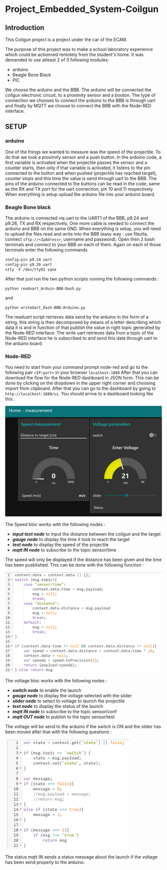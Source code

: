 # Project_Embedded_System-Coilgun
## Introduction
This Coilgun project is a project under the car of the ECAM.

The purpose of this project was to make a school laboratory experience which could be actionned remotely from the student's home. It was demanded to use atleast 2 of 3 following modules: 
- arduino
- Beagle Bone Black
- PIC

We choose the arduino and the BBB. The arduino will be connected the coilgun electronic circuit, to a proximity sensor and a bouton. The type of connection we chooses to connect the arduino to the BBB is through uart and finally by MQTT we choose to connect the BBB with the Node-RED interface. 

## SETUP
### arduino
One of the things we wanted to measure was the speed of the projectile. To do that we took a proximity sensor and a push button. In the arduino code, a first variable is activated when the projectile passes the sensor and a counter starts, then only if that variable is activated, it listens to the pin connected to the button and when pushed (projectile has reached target), counter stops and this time the value is send through uart to the BBB. The pins of the arduino connected to the buttons can be read in the code, same as the RX and TX port for the uart connection, pin 10 and 11 respectively.
When everything is setup upload the arduino file into your arduino board.
### Beagle Bone black
The arduino is connected via uart to the UART1 of the BBB, p9.24 and p9.26, TX and RX respectively. One more cable is needed to connect the arduino and BBB on the same GND. 
When everything is setup, you will need to upload the files read and write into the BBB (easy way : use filezila, connect `sftp://<IpAdress>`, username and password).
Open then 2 bash terminals and connect to your BBB on each of them. Again on each of those terminals enter the following commands
```
config-pin p9.24 uart
config-pin p9.26 uart
stty -F /dev/ttyO1 sane
```
After that just run the two python scripts running the following commands : 
```
python readuart_Arduin-BBB-Dash.py
```
and 
```
python writeUart_Dash-BBB-Arduino.py
```
The readuart script retrieves data send by the arduino in the form of a string, this string is then decomposed by means of a letter describing which data it is and in function of that publish the value in right topic generated by the Node-RED interface. 
The write uart retrieves data from a topic of the Node-RED interface he is subscribed to and send this data through uart to the arduino board.
### Node-RED
You need to start from your command prompt node-red and go to the following pair `<IP:port>` in your browser `localhost:1880`
After that you can download the flow for the Node-RED dashboard in JSON form. This can be done by clicking on the dropdown in the upper right corner and choosing import from clipboard. After that you can go to the dashboard by going to `http://localhost:1880/ui`.
You should arrive to a dashboard looking like this : 

<img src="screenshots/dashboard.png" width="600px">

The Speed bloc works with the following nodes :
- **_input text node_** to input the distance between the coilgun and the target
- **_gauge node_** to display the time it took to reach the target
- **_text node_** to display the speed of the projectile
- **_mqtt IN node_** to subscribe to the topic sensor/time

The speed will only be displayed if the distance has been given and the time has been pusblished. This can be done with the following function :

<img src="screenshots/flow-speed.png" width="600px">

The voltage bloc works with the following nodes :
- **_switch node_** to enable the launch 
- **_gauge node_** to display the voltage selected with the slider
- **_slider node_** to select to voltage to launch the projectile
- **_text node_** to display the status of the launch
- **_mqtt IN node_** to subscribe to the topic sensor/conf
- **_mqtt OUT node_** to publish to the topic sensor/test

The voltage will be send to the arduino if the switch is ON and the slider has been moved after that with the following questions :

<img src="screenshots/flow-voltage.png" width="400px">

The status mqtt IN sends a status message about the launch if the voltage has been send properly to the arduino.
